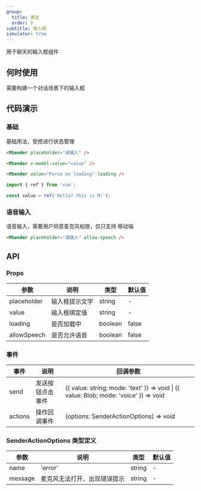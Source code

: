 ```yaml
---
group:
  title: 表达
  order: 0
subtitle: 输入框
simulator: true
---
```


用于聊天的输入框组件

## 何时使用

需要构建一个对话场景下的输入框

## 代码演示

### 基础

基础用法，受控进行状态管理

```html
<MSender placeholder="请输入" />

<MSender v-model:value="value" />

<MSender value="Force as loading" loading />
```

```js
import { ref } from 'vue';

const value = ref('Hello? this is M!');
```

### 语音输入

语音输入，需要用户同意麦克风权限，仅只支持 移动端

```html
<MSender placeholder="请输入" allow-speech />
```

## API

### Props

| 参数        | 说明           | 类型    | 默认值 |
| ----------- | -------------- | ------- | ------ |
| placeholder | 输入框提示文字 | string  | -      |
| value       | 输入框绑定值   | string  | -      |
| loading     | 是否加载中     | boolean | false  |
| allowSpeech | 是否允许语音   | boolean | false  |

### 事件

| 事件    | 说明             | 回调参数                                                                              |
| ------- | ---------------- | ------------------------------------------------------------------------------------- |
| send    | 发送按钮点击事件 | ({ value: string; mode: 'text' }) => void \| ({ value: Blob; mode: 'voice' }) => void |
| actions | 操作回调事件     | (options: SenderActionOptions) => void                                                |

### SenderActionOptions 类型定义

| 参数    | 说明                         | 类型   | 默认值 |
| ------- | ---------------------------- | ------ | ------ |
| name    | 'error'                      | string | -      |
| message | 麦克风无法打开，出现错误提示 | string | -      |

